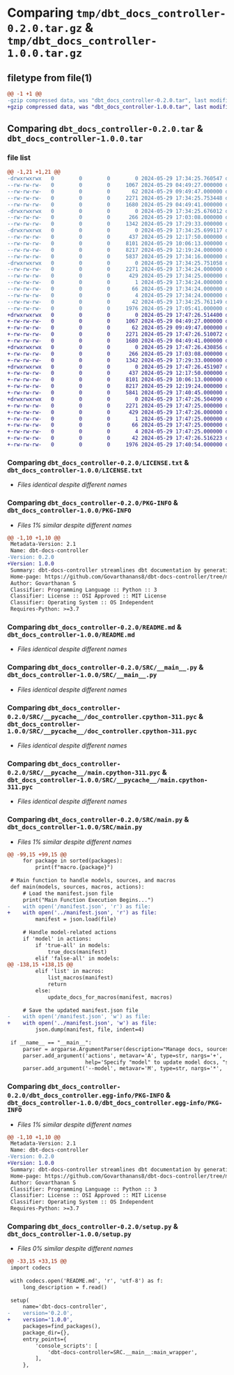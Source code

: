 # Comparing `tmp/dbt_docs_controller-0.2.0.tar.gz` & `tmp/dbt_docs_controller-1.0.0.tar.gz`

## filetype from file(1)

```diff
@@ -1 +1 @@
-gzip compressed data, was "dbt_docs_controller-0.2.0.tar", last modified: Wed May 29 17:34:25 2024, max compression
+gzip compressed data, was "dbt_docs_controller-1.0.0.tar", last modified: Wed May 29 17:47:26 2024, max compression
```

## Comparing `dbt_docs_controller-0.2.0.tar` & `dbt_docs_controller-1.0.0.tar`

### file list

```diff
@@ -1,21 +1,21 @@
-drwxrwxrwx   0        0        0        0 2024-05-29 17:34:25.760547 dbt_docs_controller-0.2.0/
--rw-rw-rw-   0        0        0     1067 2024-05-29 04:49:27.000000 dbt_docs_controller-0.2.0/LICENSE.txt
--rw-rw-rw-   0        0        0       62 2024-05-29 09:49:47.000000 dbt_docs_controller-0.2.0/MANIFEST.in
--rw-rw-rw-   0        0        0     2271 2024-05-29 17:34:25.753448 dbt_docs_controller-0.2.0/PKG-INFO
--rw-rw-rw-   0        0        0     1680 2024-05-29 04:49:41.000000 dbt_docs_controller-0.2.0/README.md
-drwxrwxrwx   0        0        0        0 2024-05-29 17:34:25.676012 dbt_docs_controller-0.2.0/SRC/
--rw-rw-rw-   0        0        0      266 2024-05-29 17:03:08.000000 dbt_docs_controller-0.2.0/SRC/__init__.py
--rw-rw-rw-   0        0        0     1342 2024-05-29 17:29:33.000000 dbt_docs_controller-0.2.0/SRC/__main__.py
-drwxrwxrwx   0        0        0        0 2024-05-29 17:34:25.699117 dbt_docs_controller-0.2.0/SRC/__pycache__/
--rw-rw-rw-   0        0        0      437 2024-05-29 12:17:50.000000 dbt_docs_controller-0.2.0/SRC/__pycache__/__init__.cpython-311.pyc
--rw-rw-rw-   0        0        0     8101 2024-05-29 10:06:13.000000 dbt_docs_controller-0.2.0/SRC/__pycache__/doc_controller.cpython-311.pyc
--rw-rw-rw-   0        0        0     8217 2024-05-29 12:19:24.000000 dbt_docs_controller-0.2.0/SRC/__pycache__/main.cpython-311.pyc
--rw-rw-rw-   0        0        0     5837 2024-05-29 17:34:16.000000 dbt_docs_controller-0.2.0/SRC/main.py
-drwxrwxrwx   0        0        0        0 2024-05-29 17:34:25.751058 dbt_docs_controller-0.2.0/dbt_docs_controller.egg-info/
--rw-rw-rw-   0        0        0     2271 2024-05-29 17:34:24.000000 dbt_docs_controller-0.2.0/dbt_docs_controller.egg-info/PKG-INFO
--rw-rw-rw-   0        0        0      429 2024-05-29 17:34:25.000000 dbt_docs_controller-0.2.0/dbt_docs_controller.egg-info/SOURCES.txt
--rw-rw-rw-   0        0        0        1 2024-05-29 17:34:24.000000 dbt_docs_controller-0.2.0/dbt_docs_controller.egg-info/dependency_links.txt
--rw-rw-rw-   0        0        0       66 2024-05-29 17:34:24.000000 dbt_docs_controller-0.2.0/dbt_docs_controller.egg-info/entry_points.txt
--rw-rw-rw-   0        0        0        4 2024-05-29 17:34:24.000000 dbt_docs_controller-0.2.0/dbt_docs_controller.egg-info/top_level.txt
--rw-rw-rw-   0        0        0       42 2024-05-29 17:34:25.761149 dbt_docs_controller-0.2.0/setup.cfg
--rw-rw-rw-   0        0        0     1976 2024-05-29 17:05:41.000000 dbt_docs_controller-0.2.0/setup.py
+drwxrwxrwx   0        0        0        0 2024-05-29 17:47:26.514400 dbt_docs_controller-1.0.0/
+-rw-rw-rw-   0        0        0     1067 2024-05-29 04:49:27.000000 dbt_docs_controller-1.0.0/LICENSE.txt
+-rw-rw-rw-   0        0        0       62 2024-05-29 09:49:47.000000 dbt_docs_controller-1.0.0/MANIFEST.in
+-rw-rw-rw-   0        0        0     2271 2024-05-29 17:47:26.510072 dbt_docs_controller-1.0.0/PKG-INFO
+-rw-rw-rw-   0        0        0     1680 2024-05-29 04:49:41.000000 dbt_docs_controller-1.0.0/README.md
+drwxrwxrwx   0        0        0        0 2024-05-29 17:47:26.430856 dbt_docs_controller-1.0.0/SRC/
+-rw-rw-rw-   0        0        0      266 2024-05-29 17:03:08.000000 dbt_docs_controller-1.0.0/SRC/__init__.py
+-rw-rw-rw-   0        0        0     1342 2024-05-29 17:29:33.000000 dbt_docs_controller-1.0.0/SRC/__main__.py
+drwxrwxrwx   0        0        0        0 2024-05-29 17:47:26.451907 dbt_docs_controller-1.0.0/SRC/__pycache__/
+-rw-rw-rw-   0        0        0      437 2024-05-29 12:17:50.000000 dbt_docs_controller-1.0.0/SRC/__pycache__/__init__.cpython-311.pyc
+-rw-rw-rw-   0        0        0     8101 2024-05-29 10:06:13.000000 dbt_docs_controller-1.0.0/SRC/__pycache__/doc_controller.cpython-311.pyc
+-rw-rw-rw-   0        0        0     8217 2024-05-29 12:19:24.000000 dbt_docs_controller-1.0.0/SRC/__pycache__/main.cpython-311.pyc
+-rw-rw-rw-   0        0        0     5841 2024-05-29 17:40:45.000000 dbt_docs_controller-1.0.0/SRC/main.py
+drwxrwxrwx   0        0        0        0 2024-05-29 17:47:26.504090 dbt_docs_controller-1.0.0/dbt_docs_controller.egg-info/
+-rw-rw-rw-   0        0        0     2271 2024-05-29 17:47:25.000000 dbt_docs_controller-1.0.0/dbt_docs_controller.egg-info/PKG-INFO
+-rw-rw-rw-   0        0        0      429 2024-05-29 17:47:26.000000 dbt_docs_controller-1.0.0/dbt_docs_controller.egg-info/SOURCES.txt
+-rw-rw-rw-   0        0        0        1 2024-05-29 17:47:25.000000 dbt_docs_controller-1.0.0/dbt_docs_controller.egg-info/dependency_links.txt
+-rw-rw-rw-   0        0        0       66 2024-05-29 17:47:25.000000 dbt_docs_controller-1.0.0/dbt_docs_controller.egg-info/entry_points.txt
+-rw-rw-rw-   0        0        0        4 2024-05-29 17:47:25.000000 dbt_docs_controller-1.0.0/dbt_docs_controller.egg-info/top_level.txt
+-rw-rw-rw-   0        0        0       42 2024-05-29 17:47:26.516223 dbt_docs_controller-1.0.0/setup.cfg
+-rw-rw-rw-   0        0        0     1976 2024-05-29 17:40:54.000000 dbt_docs_controller-1.0.0/setup.py
```

### Comparing `dbt_docs_controller-0.2.0/LICENSE.txt` & `dbt_docs_controller-1.0.0/LICENSE.txt`

 * *Files identical despite different names*

### Comparing `dbt_docs_controller-0.2.0/PKG-INFO` & `dbt_docs_controller-1.0.0/PKG-INFO`

 * *Files 1% similar despite different names*

```diff
@@ -1,10 +1,10 @@
 Metadata-Version: 2.1
 Name: dbt-docs-controller
-Version: 0.2.0
+Version: 1.0.0
 Summary: dbt-docs-controller streamlines dbt documentation by generating only the relevant models, sources, and components for concise, targeted user information.
 Home-page: https://github.com/Govarthanans8/dbt-docs-controller/tree/main
 Author: Govarthanan S
 Classifier: Programming Language :: Python :: 3
 Classifier: License :: OSI Approved :: MIT License
 Classifier: Operating System :: OS Independent
 Requires-Python: >=3.7
```

### Comparing `dbt_docs_controller-0.2.0/README.md` & `dbt_docs_controller-1.0.0/README.md`

 * *Files identical despite different names*

### Comparing `dbt_docs_controller-0.2.0/SRC/__main__.py` & `dbt_docs_controller-1.0.0/SRC/__main__.py`

 * *Files identical despite different names*

### Comparing `dbt_docs_controller-0.2.0/SRC/__pycache__/doc_controller.cpython-311.pyc` & `dbt_docs_controller-1.0.0/SRC/__pycache__/doc_controller.cpython-311.pyc`

 * *Files identical despite different names*

### Comparing `dbt_docs_controller-0.2.0/SRC/__pycache__/main.cpython-311.pyc` & `dbt_docs_controller-1.0.0/SRC/__pycache__/main.cpython-311.pyc`

 * *Files identical despite different names*

### Comparing `dbt_docs_controller-0.2.0/SRC/main.py` & `dbt_docs_controller-1.0.0/SRC/main.py`

 * *Files 1% similar despite different names*

```diff
@@ -99,15 +99,15 @@
     for package in sorted(packages):
         print(f"macro.{package}")
 
 # Main function to handle models, sources, and macros
 def main(models, sources, macros, actions):
     # Load the manifest.json file
     print("Main Function Execution Begins...")
-    with open('/manifest.json', 'r') as file:
+    with open('../manifest.json', 'r') as file:
         manifest = json.load(file)
 
     # Handle model-related actions
     if 'model' in actions:
         if 'true-all' in models:
             true_docs(manifest)
         elif 'false-all' in models:
@@ -138,15 +138,15 @@
         elif 'list' in macros:
             list_macros(manifest)
             return
         else:
             update_docs_for_macros(manifest, macros)
 
     # Save the updated manifest.json file
-    with open('/manifest.json', 'w') as file:
+    with open('../manifest.json', 'w') as file:
         json.dump(manifest, file, indent=4)
 
 if __name__ == "__main__":
     parser = argparse.ArgumentParser(description="Manage docs, sources, and macros in manifest.json.")
     parser.add_argument('actions', metavar='A', type=str, nargs='+',
                         help='Specify "model" to update model docs, "source" to update sources, or "macro" to update macros.')
     parser.add_argument('--model', metavar='M', type=str, nargs='*',
```

### Comparing `dbt_docs_controller-0.2.0/dbt_docs_controller.egg-info/PKG-INFO` & `dbt_docs_controller-1.0.0/dbt_docs_controller.egg-info/PKG-INFO`

 * *Files 1% similar despite different names*

```diff
@@ -1,10 +1,10 @@
 Metadata-Version: 2.1
 Name: dbt-docs-controller
-Version: 0.2.0
+Version: 1.0.0
 Summary: dbt-docs-controller streamlines dbt documentation by generating only the relevant models, sources, and components for concise, targeted user information.
 Home-page: https://github.com/Govarthanans8/dbt-docs-controller/tree/main
 Author: Govarthanan S
 Classifier: Programming Language :: Python :: 3
 Classifier: License :: OSI Approved :: MIT License
 Classifier: Operating System :: OS Independent
 Requires-Python: >=3.7
```

### Comparing `dbt_docs_controller-0.2.0/setup.py` & `dbt_docs_controller-1.0.0/setup.py`

 * *Files 0% similar despite different names*

```diff
@@ -33,15 +33,15 @@
 import codecs
 
 with codecs.open('README.md', 'r', 'utf-8') as f:
     long_description = f.read()
 
 setup(
     name='dbt-docs-controller',
-    version='0.2.0',
+    version='1.0.0',
     packages=find_packages(),
     package_dir={},
     entry_points={
         'console_scripts': [
             'dbt-docs-controller=SRC.__main__:main_wrapper',
         ],
     },
```

